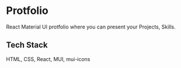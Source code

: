 
# Protfolio

React Material UI protfolio where you can present your Projects, Skills.

## Tech Stack
HTML, CSS, React, MUI, mui-icons